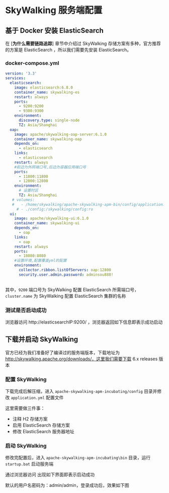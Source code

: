 # SkyWalking 服务端配置

## 基于 Docker 安装 ElasticSearch

在 [**为什么需要链路追踪**] 章节中介绍过 SkyWalking 存储方案有多种，官方推荐的方案是 ElasticSearch ，所以我们需要先安装 ElasticSearch。

### docker-compose.yml

```yaml
version: '3.3'
services:
  elasticsearch:
    image: elasticsearch:6.8.0
    container_name: skywalking-es
    restart: always
    ports:
      - 9200:9200
      - 9300:9300
    environment:
      discovery.type: single-node
      TZ: Asia/Shanghai
  oap:
    image: apache/skywalking-oap-server:6.1.0
    container_name: skywalking-oap
    depends_on:
      - elasticsearch
    links:
      - elasticsearch
    restart: always
    #前边为外网端口号,后边为容器应用端口号
    ports:
      - 11800:11800
      - 12800:12800
    environment:
      # 设置时区
      TZ: Asia/Shanghai
   # volumes:
   #   - /home/skywalking/apache-skywalking-apm-bin/config/application.yml
     # - ./config:/skywalking/config:ro
  ui:
    image: apache/skywalking-ui:6.1.0
    container_name: skywalking-ui
    depends_on:
      - oap
    links:
      - oap
    restart: always
    ports:
      - 18080:8080
    #设置环境,配置覆盖yml的配置
    environment:
      collector.ribbon.listOfServers: oap:12800
      security.user.admin.password: adminsou888!
      
```



其中，`9200` 端口号为 SkyWalking 配置 ElasticSearch 所需端口号，`cluster.name` 为 SkyWalking 配置 ElasticSearch 集群的名称

### 测试是否启动成功

浏览器访问 http://elasticsearchIP:9200/ ，浏览器返回如下信息即表示成功启动



## 下载并启动 SkyWalking

官方已经为我们准备好了编译过的服务端版本，下载地址为 http://skywalking.apache.org/downloads/，这里我们需要下载 6.x releases 版本

### 配置 SkyWalking

下载完成后解压缩，进入 `apache-skywalking-apm-incubating/config` 目录并修改 `application.yml` 配置文件



这里需要做三件事：

- 注释 H2 存储方案
- 启用 ElasticSearch 存储方案
- 修改 ElasticSearch 服务器地址

### 启动 SkyWalking

修改完配置后，进入 `apache-skywalking-apm-incubating\bin` 目录，运行 `startup.bat` 启动服务端



通过浏览器访问  出现如下界面即表示启动成功



默认的用户名密码为：admin/admin，登录成功后，效果如下图

